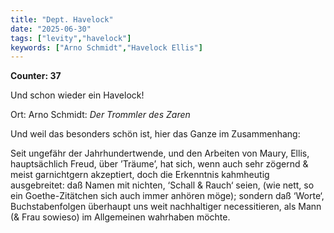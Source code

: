 ```yaml
---
title: "Dept. Havelock"
date: "2025-06-30"
tags: ["levity","havelock"]
keywords: ["Arno Schmidt","Havelock Ellis"]
---
```

**Counter: 37**

Und schon wieder ein Havelock!

Ort: Arno Schmidt: *Der Trommler des Zaren*

Und weil das besonders schön ist, hier das Ganze im Zusammenhang:

Seit ungefähr der Jahrhundertwende, und den Arbeiten von Maury, Ellis, hauptsächlich Freud, über ’Träume’, hat sich, wenn auch sehr zögernd & meist garnichtgern akzeptiert, doch die Erkenntnis kahmheutig ausgebreitet: daß Namen mit nichten, ‘Schall & Rauch‘ seien, (wie nett, so ein Goethe-Zitätchen sich auch immer anhören möge); sondern daß ‘Worte‘, Buchstabenfolgen überhaupt uns weit nachhaltiger necessitieren, als Mann (& Frau sowieso) im Allgemeinen wahrhaben möchte.